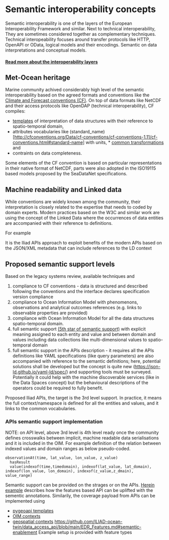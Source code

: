 # Semantic interoperability concepts

Semantic interoperability is one of the layers of the European Interoperability Framework and similar. Next to technical interoperability, They are sometimes considered together as complementary techniques. Technical interopeability focuses around transfer protocols like HTTP, OpenAPI or OData, logical models and their encodings.
Semantic on data interpretations and conceptual models.

#### [Read more about the interoperability layers](https://joinup.ec.europa.eu/collection/nifo-national-interoperability-framework-observatory/3-interoperability-layers#3.5)

## Met-Ocean heritage

Marine community achived considerably high level of the semantic interoperability based on the agreed formats and conventions like the [Climate and Forecast conventions (CF)](http://cfconventions.org).
On top of data formats like NetCDF and their access protocols like OpenDAP (technical interoperability), CF compiles:
* [templates](https://www.ncei.noaa.gov/netcdf-templates) of interpretation of data structures with their reference to spatio-temporal domain,
* attributes vocabularies like (standard_name)[http://cfconventions.org/Data/cf-conventions/cf-conventions-1.11/cf-conventions.html#standard-name] with units, * [common transformations](http://cfconventions.org/Data/cf-conventions/cf-conventions-1.11/cf-conventions.html#appendix-coordinate-subsampling) and
* contraints on data completeness.

Some elements of the CF convention is based on particular representations in their native format of   NetCDF, parts were also adopted in the ISO19115 based models proposed by the SeaDataNet specifications.

## Machine readability and Linked data

While conventions are widely known among the community, their interpretation is closely related to the expertise that needs to coded by domain experts. Modern practices based on the W3C and similar work are using the concept of the Linked Data where the occurrences of data entities are accompanied with their reference to definitions.

For example

It is the Iliad APIs approach to exploit benefits of the modern APIs based on the JSON/XML metadata that can include references to the LD context


## Proposed semantic support levels

Based on the legacy systems review, available techniques and
1. compliance to CF conventions - data is structured and described following the conventions and the interface declares specification version compliance
2. compliance to Ocean Information Model with phenomenons, observations and analytical outcomes references (e.g. links to observable properties are provided)
3. compliance with Ocean Information Model for all the data structures spatio-temporal domain.
4. full semantic support [(5th star of semantic support)](https://5stardata.info/en/) with explicit meaning assigned to each entity and value and between domain and values including data collections like multi-dimensional values to spatio-temporal domain
5. full semantic support in the APIs description - it requires all the APIs definitions like YAML specifications (like query parameters) are also accompanied with reference to the semantic definitions; here, potential solutions shall be developed but the concept is quite new (https://json-ld.github.io/yaml-ld/spec/) and supporting tools must be surveyed. Potentially it could help with the machine discoverable services (like in the Data Spaces concept) but the behavioural descriptions of the operators could be required to fully benefit.

Proposed Iliad APIs, the target is the 3rd level support.
In practice, it means the full context/namespace is defined for all the entities and values, and it links to the common vocabularies.

### APIs semantic support implementation

NOTE:
on API level, above 3rd level is 4th level ready once the community defines crosswalks between implicit, machine readable data serialisations and it is included in the OIM.
For example definition of the relation between indexed values and domain ranges as below pseudo-coded.

```
observationAt(time, lat_value, lon_value, z_value)
  hasResult
  value(indexof(time,timedomain), indexof(lat_value, lat_domain), indexof(lon_value, lon_domain), indexof(z_value,z_dmain),
value_range)
```

Semantic support can be provided on the strages or on the APIs.
[Herein example](https://github.com/ILIAD-ocean-twin/data_access_api/blob/main/EDR_Features.md#semantic-enablement) describes how the features based API can be uplifted with the sementic annotations.
Similarily, the coverage payload from APIs can be implemented using
 - [pygeoapi templates](https://docs.pygeoapi.io/en/latest/html-templating.html)
 - [OIM contexts](https://github.com/ILIAD-ocean-twin/OIM/tree/main/metadata-json-schema)
 - [geospatial contexts](https://ogcincubator.github.io/iliad-apis-features/bblock)
https://github.com/ILIAD-ocean-twin/data_access_api/blob/main/EDR_Features.md#semantic-enablement
 Example setup is provided with feature types 